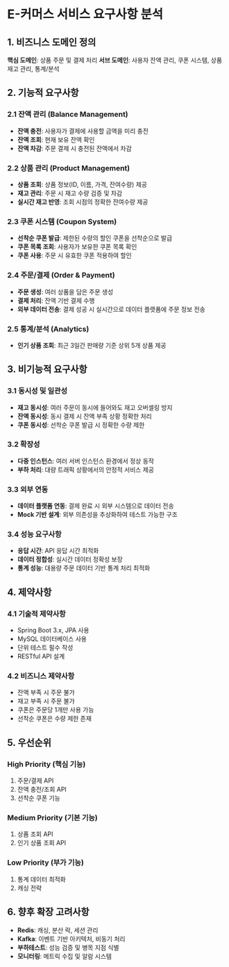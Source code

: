 # E-커머스 서비스 요구사항 분석

## 1. 비즈니스 도메인 정의

**핵심 도메인**: 상품 주문 및 결제 처리
**서브 도메인**: 사용자 잔액 관리, 쿠폰 시스템, 상품 재고 관리, 통계/분석

## 2. 기능적 요구사항

### 2.1 잔액 관리 (Balance Management)

- **잔액 충전**: 사용자가 결제에 사용할 금액을 미리 충전
- **잔액 조회**: 현재 보유 잔액 확인
- **잔액 차감**: 주문 결제 시 충전된 잔액에서 차감

### 2.2 상품 관리 (Product Management)

- **상품 조회**: 상품 정보(ID, 이름, 가격, 잔여수량) 제공
- **재고 관리**: 주문 시 재고 수량 검증 및 차감
- **실시간 재고 반영**: 조회 시점의 정확한 잔여수량 제공

### 2.3 쿠폰 시스템 (Coupon System)

- **선착순 쿠폰 발급**: 제한된 수량의 할인 쿠폰을 선착순으로 발급
- **쿠폰 목록 조회**: 사용자가 보유한 쿠폰 목록 확인
- **쿠폰 사용**: 주문 시 유효한 쿠폰 적용하여 할인

### 2.4 주문/결제 (Order & Payment)

- **주문 생성**: 여러 상품을 담은 주문 생성
- **결제 처리**: 잔액 기반 결제 수행
- **외부 데이터 전송**: 결제 성공 시 실시간으로 데이터 플랫폼에 주문 정보 전송

### 2.5 통계/분석 (Analytics)

- **인기 상품 조회**: 최근 3일간 판매량 기준 상위 5개 상품 제공

## 3. 비기능적 요구사항

### 3.1 동시성 및 일관성

- **재고 동시성**: 여러 주문이 동시에 들어와도 재고 오버셀링 방지
- **잔액 동시성**: 동시 결제 시 잔액 부족 상황 정확한 처리
- **쿠폰 동시성**: 선착순 쿠폰 발급 시 정확한 수량 제한

### 3.2 확장성

- **다중 인스턴스**: 여러 서버 인스턴스 환경에서 정상 동작
- **부하 처리**: 대량 트래픽 상황에서의 안정적 서비스 제공

### 3.3 외부 연동

- **데이터 플랫폼 연동**: 결제 완료 시 외부 시스템으로 데이터 전송
- **Mock 기반 설계**: 외부 의존성을 추상화하여 테스트 가능한 구조

### 3.4 성능 요구사항

- **응답 시간**: API 응답 시간 최적화
- **데이터 정합성**: 실시간 데이터 정확성 보장
- **통계 성능**: 대용량 주문 데이터 기반 통계 처리 최적화

## 4. 제약사항

### 4.1 기술적 제약사항

- Spring Boot 3.x, JPA 사용
- MySQL 데이터베이스 사용
- 단위 테스트 필수 작성
- RESTful API 설계

### 4.2 비즈니스 제약사항

- 잔액 부족 시 주문 불가
- 재고 부족 시 주문 불가
- 쿠폰은 주문당 1개만 사용 가능
- 선착순 쿠폰은 수량 제한 존재

## 5. 우선순위

### High Priority (핵심 기능)

1. 주문/결제 API
2. 잔액 충전/조회 API
3. 선착순 쿠폰 기능

### Medium Priority (기본 기능)

1. 상품 조회 API
2. 인기 상품 조회 API

### Low Priority (부가 기능)

1. 통계 데이터 최적화
2. 캐싱 전략

## 6. 향후 확장 고려사항

- **Redis**: 캐싱, 분산 락, 세션 관리
- **Kafka**: 이벤트 기반 아키텍처, 비동기 처리
- **부하테스트**: 성능 검증 및 병목 지점 식별
- **모니터링**: 메트릭 수집 및 알람 시스템
